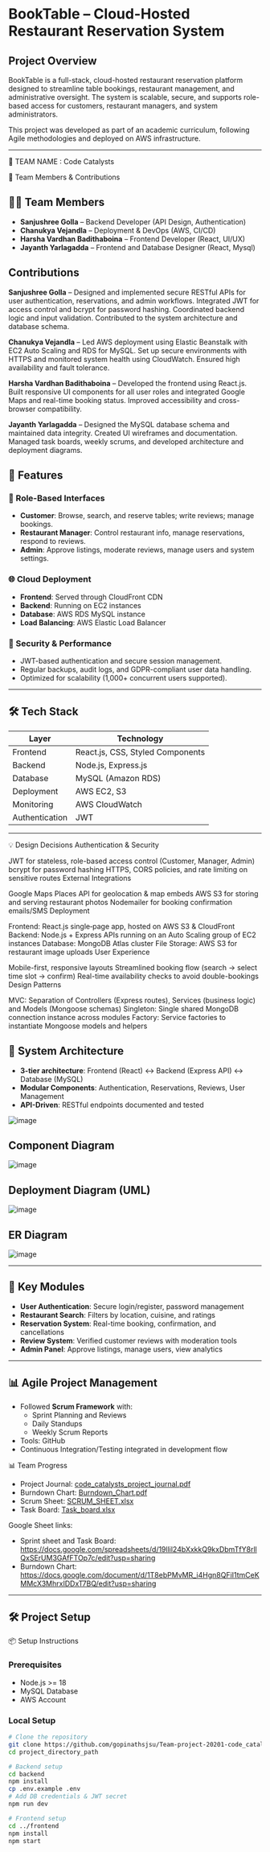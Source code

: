 # BookTable – Cloud-Hosted Restaurant Reservation System

## Project Overview

BookTable is a full-stack, cloud-hosted restaurant reservation platform designed to streamline table bookings, restaurant management, and administrative oversight. The system is scalable, secure, and supports role-based access for customers, restaurant managers, and system administrators.

This project was developed as part of an academic curriculum, following Agile methodologies and deployed on AWS infrastructure.

---
🚀 TEAM NAME : Code Catalysts

👥 Team Members & Contributions

## 👨‍💻 Team Members

- **Sanjushree Golla** – Backend Developer (API Design, Authentication)
- **Chanukya Vejandla** – Deployment & DevOps (AWS, CI/CD)
- **Harsha Vardhan Badithaboina** – Frontend Developer (React, UI/UX)
- **Jayanth Yarlagadda** – Frontend and Database Designer (React, Mysql)
  
## Contributions

**Sanjushree Golla** – Designed and implemented secure RESTful APIs for user authentication, reservations, and admin workflows. Integrated JWT for access control and bcrypt for password hashing. Coordinated backend logic and input validation. Contributed to the system architecture and database schema.

**Chanukya Vejandla** – Led AWS deployment using Elastic Beanstalk with EC2 Auto Scaling and RDS for MySQL. Set up secure environments with HTTPS and monitored system health using CloudWatch. Ensured high availability and fault tolerance.

**Harsha Vardhan Badithaboina** – Developed the frontend using React.js. Built responsive UI components for all user roles and integrated Google Maps and real-time booking status. Improved accessibility and cross-browser compatibility.

**Jayanth Yarlagadda** – Designed the MySQL database schema and maintained data integrity. Created UI wireframes and documentation. Managed task boards, weekly scrums, and developed architecture and deployment diagrams.

## 🚀 Features

### 👥 Role-Based Interfaces
- **Customer**: Browse, search, and reserve tables; write reviews; manage bookings.
- **Restaurant Manager**: Control restaurant info, manage reservations, respond to reviews.
- **Admin**: Approve listings, moderate reviews, manage users and system settings.

### 🌐 Cloud Deployment
- **Frontend**: Served through CloudFront CDN
- **Backend**: Running on EC2 instances
- **Database**: AWS RDS MySQL instance
- **Load Balancing**: AWS Elastic Load Balancer

### 🔐 Security & Performance
- JWT-based authentication and secure session management.
- Regular backups, audit logs, and GDPR-compliant user data handling.
- Optimized for scalability (1,000+ concurrent users supported).

---

## 🛠️ Tech Stack

| Layer         | Technology           |
|--------------|----------------------|
| Frontend     | React.js, CSS, Styled Components |
| Backend      | Node.js, Express.js  |
| Database     | MySQL (Amazon RDS)   |
| Deployment   | AWS EC2, S3 |
| Monitoring   | AWS CloudWatch    |
| Authentication | JWT  |

---

💡 Design Decisions
Authentication & Security

JWT for stateless, role-based access control (Customer, Manager, Admin)
bcrypt for password hashing
HTTPS, CORS policies, and rate limiting on sensitive routes
External Integrations

Google Maps Places API for geolocation & map embeds
AWS S3 for storing and serving restaurant photos
Nodemailer for booking confirmation emails/SMS
Deployment

Frontend: React.js single‐page app, hosted on AWS S3 & CloudFront
Backend: Node.js + Express APIs running on an Auto Scaling group of EC2 instances
Database: MongoDB Atlas cluster
File Storage: AWS S3 for restaurant image uploads
User Experience

Mobile-first, responsive layouts
Streamlined booking flow (search → select time slot → confirm)
Real-time availability checks to avoid double-bookings
Design Patterns

MVC: Separation of Controllers (Express routes), Services (business logic) and Models (Mongoose schemas)
Singleton: Single shared MongoDB connection instance across modules
Factory: Service factories to instantiate Mongoose models and helpers

## 📐 System Architecture

- **3-tier architecture**: Frontend (React) ↔ Backend (Express API) ↔ Database (MySQL)
- **Modular Components**: Authentication, Reservations, Reviews, User Management
- **API-Driven**: RESTful endpoints documented and tested

![image](https://github.com/user-attachments/assets/95187efe-3ce3-4eed-80b6-b25f2a1dfce5)

## Component Diagram

![image](https://github.com/user-attachments/assets/2c7a7f5a-c089-4b06-898c-a0223f451539)

## Deployment Diagram (UML)

![image](https://github.com/user-attachments/assets/2cfdd31f-396f-4278-9771-e99475068276)

## ER Diagram

![image](https://github.com/user-attachments/assets/fb4e5af3-dd7a-4412-8b72-c340d2d99f18)

---

## 🧪 Key Modules

- **User Authentication**: Secure login/register, password management
- **Restaurant Search**: Filters by location, cuisine, and ratings
- **Reservation System**: Real-time booking, confirmation, and cancellations
- **Review System**: Verified customer reviews with moderation tools
- **Admin Panel**: Approve listings, manage users, view analytics

---

## 📊 Agile Project Management

- Followed **Scrum Framework** with:
  - Sprint Planning and Reviews
  - Daily Standups
  - Weekly Scrum Reports
- Tools: GitHub
- Continuous Integration/Testing integrated in development flow

📊 Team Progress
- Project Journal: [code_catalysts_project_journal.pdf](https://github.com/gopinathsjsu/Team-project-20201-code_catalysts/blob/main/documentation/code_catalysts_project_journal.pdf) 
- Burndown Chart: [Burndown_Chart.pdf](https://github.com/gopinathsjsu/Team-project-20201-code_catalysts/blob/main/documentation/Burndown_Chart.pdf) 
- Scrum Sheet: [SCRUM_SHEET.xlsx](https://github.com/gopinathsjsu/Team-project-20201-code_catalysts/blob/main/documentation/SCRUM_SHEET.xlsx) 
- Task Board: [Task_board.xlsx](https://github.com/gopinathsjsu/Team-project-20201-code_catalysts/blob/main/documentation/Task_board.xlsx) 


Google Sheet links:
- Sprint sheet and Task Board: https://docs.google.com/spreadsheets/d/19llil24bXxkkQ9kxDbmTfY8rllQxSErUM3GAfFTOp7c/edit?usp=sharing
- Burndown Chart: https://docs.google.com/document/d/1T8ebPMvMR_i4Hgn8QFiI1tmCeKMMcX3MhrxIDDxT7BQ/edit?usp=sharing
---
## 🛠️ Project Setup
📦 Setup Instructions

### Prerequisites
- Node.js >= 18
- MySQL Database
- AWS Account

### Local Setup

```bash
# Clone the repository
git clone https://github.com/gopinathsjsu/Team-project-20201-code_catalysts.git
cd project_directory_path

# Backend setup
cd backend
npm install
cp .env.example .env
# Add DB credentials & JWT secret
npm run dev

# Frontend setup
cd ../frontend
npm install
npm start
